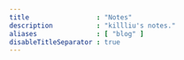 ```yaml
---
title                 : "Notes"
description           : "killliu's notes."
aliases               : [ "blog" ]
disableTitleSeparator : true
---
```

